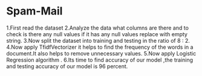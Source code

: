 # Spam-Mail
1.First read the dataset
2.Analyze the data what columns are there and to check is there any null values if it has any null values replace with empty string.
3.Now split the dataset into training and testing in the ratio of 8 : 2.
4.Now apply TfidfVectorizer it helps to find the frequency of the words in a document.It also helps to remove unnecessary values.
5.Now apply Logistic Regression algorithm .
6.Its time to find accuracy of our model ,the training and testing accuracy of our model is 96 percent.
